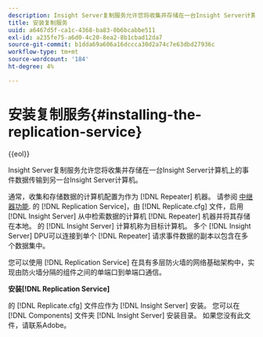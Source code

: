 ```yaml
---
description: Insight Server复制服务允许您将收集并存储在一台Insight Server计算机上的事件数据传输到另一台Insight Server计算机。
title: 安装复制服务
uuid: a6467d5f-ca1c-4368-ba83-0b6bcabbe511
exl-id: a235fe75-a6d0-4c20-8ea2-8b1cbad12da7
source-git-commit: b1dda69a606a16dccca30d2a74c7e63dbd27936c
workflow-type: tm+mt
source-wordcount: '184'
ht-degree: 4%

---
```


# 安装复制服务{#installing-the-replication-service}

{{eol}}

Insight Server复制服务允许您将收集并存储在一台Insight Server计算机上的事件数据传输到另一台Insight Server计算机。

通常，收集和存储数据的计算机配置为作为 [!DNL Repeater] 机器。 请参阅 [中继器功能](../../../home/c-inst-svr/c-rptr-fntly/c-rptr-fntly.md). 的 [!DNL Replication Service]，由 [!DNL Replicate.cfg] 文件，启用 [!DNL Insight Server] 从中检索数据的计算机 [!DNL Repeater] 机器并将其存储在本地。 的 [!DNL Insight Server] 计算机称为目标计算机。 多个 [!DNL Insight Server] DPU可以连接到单个 [!DNL Repeater] 请求事件数据的副本以包含在多个数据集中。

您可以使用 [!DNL Replication Service] 在具有多层防火墙的网络基础架构中，实现由防火墙分隔的组件之间的单端口到单端口通信。

**安装[!DNL Replication Service]**

的 [!DNL Replicate.cfg] 文件应作为 [!DNL Insight Server] 安装。 您可以在 [!DNL Components] 文件夹 [!DNL Insight Server] 安装目录。 如果您没有此文件，请联系Adobe。
